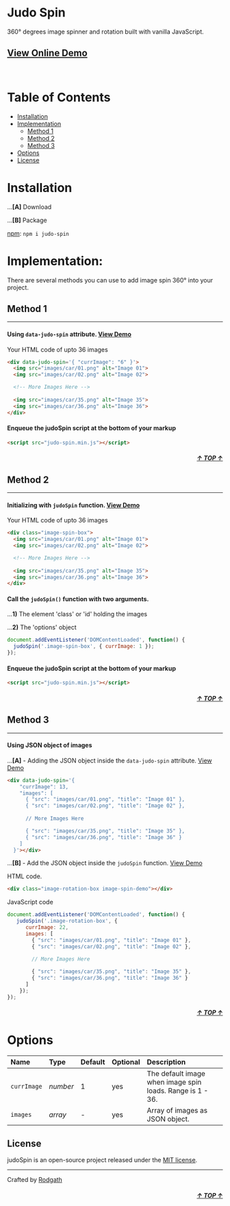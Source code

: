 <div id="top"></div>

# Judo Spin

360° degrees image spinner and rotation built with vanilla JavaScript. 

## [View Online Demo](https://rodgath.github.io/judo-spin/demo/)

<br>

# Table of Contents

- [Installation](#installation)
- [Implementation](#implementation)
  - [Method 1](#method-1)
  - [Method 2](#method-2)
  - [Method 3](#method-3)
- [Options](#options)
- [License](#license)

# Installation 

...**[A]** Download 


...**[B]** Package

[npm](https://www.npmjs.com/package/judo-spin): `npm i judo-spin`

# Implementation:
There are several methods you can use to add image spin 360° into your project.

## Method 1
---
#### Using `data-judo-spin` attribute. [View Demo](https://rodgath.github.io/judo-spin/demo/index2.html)
Your HTML code of upto 36 images
```html
<div data-judo-spin='{ "currImage": "6" }'>
  <img src="images/car/01.png" alt="Image 01">
  <img src="images/car/02.png" alt="Image 02">

  <!-- More Images Here -->
  
  <img src="images/car/35.png" alt="Image 35">
  <img src="images/car/36.png" alt="Image 36">
</div>
```

#### Enqueue the judoSpin script at the bottom of your markup
```html
<script src="judo-spin.min.js"></script>
```

##### <div align="right"><a href="#top">&uarr; TOP &uarr;</a></div>

## Method 2
---
#### Initializing with `judoSpin` function. [View Demo](https://rodgath.github.io/judo-spin/demo/index.html)
Your HTML code of upto 36 images
```html
<div class="image-spin-box">
  <img src="images/car/01.png" alt="Image 01">
  <img src="images/car/02.png" alt="Image 02">

  <!-- More Images Here -->
  
  <img src="images/car/35.png" alt="Image 35">
  <img src="images/car/36.png" alt="Image 36">
</div>
```

#### Call the `judoSpin()` function with two arguments.
...**1)** The element 'class' or 'id' holding the images 

...**2)** The 'options' object
```javascript
document.addEventListener('DOMContentLoaded', function() {
  judoSpin('.image-spin-box', { currImage: 1 });
});
```

#### Enqueue the judoSpin script at the bottom of your markup
```html
<script src="judo-spin.min.js"></script>
```

##### <div align="right"><a href="#top">&uarr; TOP &uarr;</a></div>

## Method 3
---
#### Using JSON object of images
...**[A]** - Adding the JSON object inside the `data-judo-spin` attribute. [View Demo](https://rodgath.github.io/judo-spin/demo/index3.html)

```html
<div data-judo-spin='{ 
    "currImage": 13,
    "images": [
      { "src": "images/car/01.png", "title": "Image 01" },
      { "src": "images/car/02.png", "title": "Image 02" },
      
      // More Images Here

      { "src": "images/car/35.png", "title": "Image 35" },
      { "src": "images/car/36.png", "title": "Image 36" }
    ] 
  }'></div>
```

...**[B]** - Add the JSON object inside the `judoSpin` function. [View Demo](https://rodgath.github.io/judo-spin/demo/index4.html)

HTML code.
```html
<div class="image-rotation-box image-spin-demo"></div>
```
JavaScript code

```javascript
document.addEventListener('DOMContentLoaded', function() {
   judoSpin('.image-rotation-box', {
      currImage: 22, 
      images: [
        { "src": "images/car/01.png", "title": "Image 01" },
        { "src": "images/car/02.png", "title": "Image 02" },
        
        // More Images Here

        { "src": "images/car/35.png", "title": "Image 35" },
        { "src": "images/car/36.png", "title": "Image 36" }
      ]
    });
});
```
##### <div align="right"><a href="#top">&uarr; TOP &uarr;</a></div>

# Options 

Name | Type | Default | Optional | Description
:--- | :--- | :------ | :------- | :----------
`currImage` | _number_ | 1 | yes | The default image when image spin loads. Range is 1 - 36.
`images` | _array_ | - |  yes | Array of images as JSON object.

## License
judoSpin is an open-source project released under the [MIT license](http://www.opensource.org/licenses/mit-license.php).

---

Crafted by [Rodgath](https://twitter.com/Rodgath)
##### <div align="right"><a href="#top">&uarr; TOP &uarr;</a></div>